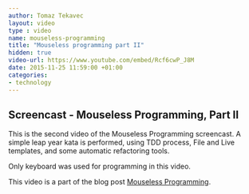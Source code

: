 ```yaml
---
author: Tomaz Tekavec
layout: video
type : video
name: mouseless-programming
title: "Mouseless programming part II"
hidden: true
video-url: https://www.youtube.com/embed/Rcf6cwP_J8M
date: 2015-11-25 11:59:00 +01:00
categories:
- technology
---
```



## Screencast - Mouseless Programming, Part II

This is the second video of the Mouseless Programming screencast. A simple leap year kata is performed, using TDD process, File and Live templates, and some automatic refactoring tools.

Only keyboard was used for programming in this video.

This video is a part of the blog post [Mouseless Programming](/2015/11/25/mouseless-programming/).
